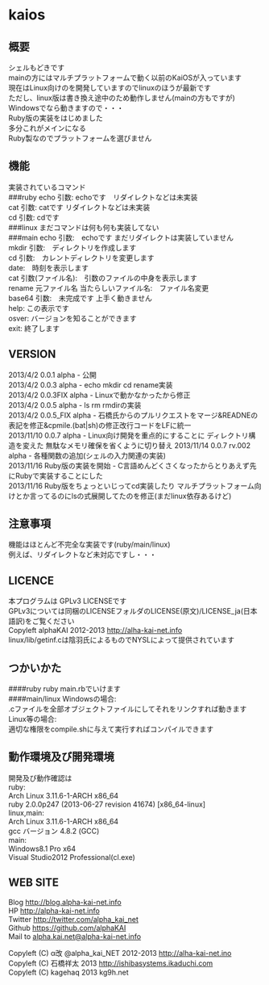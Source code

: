 kaios
==================
  
  
概要
------------------
シェルもどきです  
mainの方にはマルチプラットフォームで動く以前のKaiOSが入っています  
現在はLinux向けのを開発していますのでlinuxのほうが最新です  
ただし、linux版は書き換え途中のため動作しません(mainの方もですが)  
Windowsでなら動きますので・・・  
Ruby版の実装をはじめました  
多分これがメインになる  
Ruby製なのでプラットフォームを選びません  
  
  
機能
-----------------
実装されているコマンド  
###ruby
    echo 引数: echoです　リダイレクトなどは未実装  
		cat 引数: catです リダイレクトなどは未実装  
		cd 引数: cdです  
###linux
    まだコマンドは何も何も実装してない  
###main
    echo 引数:　echoです まだリダイレクトは実装していません  
    mkdir 引数:　ディレクトリを作成します  
    cd 引数:　カレントディレクトリを変更します  
    date:　時刻を表示します  
    cat 引数(ファイル名):　引数のファイルの中身を表示します  
    rename 元ファイル名 当たらしいファイル名:　ファイル名変更  
    base64 引数:　未完成です 上手く動きません  
    help: この表示です  
    osver: バージョンを知ることができます  
    exit: 終了します  
  
  
VERSION
-----------------
2013/4/2 0.0.1 alpha - 公開  
2013/4/2 0.0.3 alpha - echo mkdir cd rename実装  
2013/4/2 0.0.3FIX alpha - Linuxで動かなかったから修正  
2013/4/2 0.0.5 alpha - ls rm rmdirの実装  
2013/4/2 0.0.5_FIX alpha - 石橋氏からのプルリクエストをマージ&READNEの表記を修正&cpmile.(bat|sh)の修正改行コードをLFに統一  
2013/11/10 0.0.7 alpha - Linux向け開発を重点的にすることに ディレクトリ構造を変えた 無駄なメモリ確保を省くように切り替え 
2013/11/14 0.0.7 rv.002 alpha - 各種関数の追加(シェルの入力関連の実装)  
2013/11/16 Ruby版の実装を開始 - C言語めんどくさくなったからとりあえず先にRubyで実装することにした  
2013/11/16 Ruby版をちょっといじってcd実装したり マルチプラットフォーム向けとか言ってるのにlsの式展開してたのを修正(まだlinux依存あるけど)  
  
  
注意事項
-----------------
機能はほとんど不完全な実装です(ruby/main/linux)  
例えば、リダイレクトなど未対応ですし・・・  
  
  
LICENCE
-----------------
本プログラムは GPLv3 LICENSEです  
GPLv3については同梱のLICENSEフォルダのLICENSE(原文)/LICENSE_ja(日本語訳)をご覧ください  
Copyleft alphaKAI 2012-2013 http://alha-kai-net.info  
linux/lib/getinf.cは陰羽氏によるものでNYSLによって提供されています  
  
  
つかいかた
-------------------
####ruby
    ruby main.rbでいけます  
####main/linux
    Windowsの場合:  
    .cファイルを全部オブジェクトファイルにしてそれをリンクすれば動きます  
    Linux等の場合:  
    適切な権限をcompile.shに与えて実行すればコンパイルできます  
  
  
動作環境及び開発環境
--------------------
開発及び動作確認は  
ruby:  
Arch Linux 3.11.6-1-ARCH x86_64  
ruby 2.0.0p247 (2013-06-27 revision 41674) [x86_64-linux]  
linux,main:  
Arch Linux 3.11.6-1-ARCH x86_64  
gcc バージョン 4.8.2 (GCC)  
main:  
Windows8.1 Pro x64  
Visual Studio2012 Professional(cl.exe)  
  
   
WEB SITE
-------------------
Blog <http://blog.alpha-kai-net.info>  
HP <http://alpha-kai-net.info>  
Twitter <http://twitter.com/alpha_kai_net>  
Github <https://github.com/alphaKAI>  
Mail to <alpha.kai.net@alpha-kai-net.info>  
  
  
Copyleft (C) α改 @alpha_kai_NET 2012-2013 http://alha-kai-net.ino  
Copyleft (C) 石橋祥太 2013 http://ishibasystems.ikaduchi.com  
Copyleft (C) kagehaq 2013 kg9h.net  
